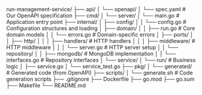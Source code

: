 run-management-service/
├── api/
│   └── openapi/
│       └── spec.yaml        # Our OpenAPI specification
├── cmd/
│   └── server/
│       └── main.go         # Application entry point
├── internal/
│   ├── config/
│   │   └── config.go       # Configuration structures and loading
│   ├── domain/
│   │   ├── run.go         # Core domain models
│   │   └── errors.go      # Domain-specific errors
│   ├── ports/
│   │   ├── http/
│   │   │   ├── handlers/  # HTTP handlers
│   │   │   ├── middleware/ # HTTP middleware
│   │   │   └── server.go  # HTTP server setup
│   │   └── repository/
│   │       ├── mongodb/   # MongoDB implementation
│   │       └── interfaces.go # Repository interfaces
│   └── service/
│       └── run/           # Business logic
│           ├── service.go
│           └── service_test.go
├── pkg/
│   └── generated/         # Generated code (from OpenAPI)
├── scripts/
│   └── generate.sh       # Code generation scripts
├── .gitignore
├── Dockerfile
├── go.mod
├── go.sum
├── Makefile
└── README.md